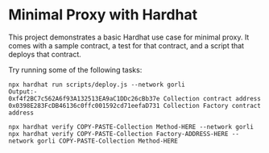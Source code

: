 # Minimal Proxy with Hardhat

This project demonstrates a basic Hardhat use case for minimal proxy. It comes with a sample contract, a test for that contract, and a script that deploys that contract.

Try running some of the following tasks:

```shell
npx hardhat run scripts/deploy.js --network gorli
Output:-
0xf4f2BC7c562A6f93A132513EA9aC1DDc26cBb37e Collection contract address
0x0398E283FcDB46136c0ffc001592cd71eefaD731 Collection Factory contract address

npx hardhat verify COPY-PASTE-Collection Method-HERE --network gorli
npx hardhat verify COPY-PASTE-Collection Factory-ADDRESS-HERE --network gorli COPY-PASTE-Collection Method-HERE
```
